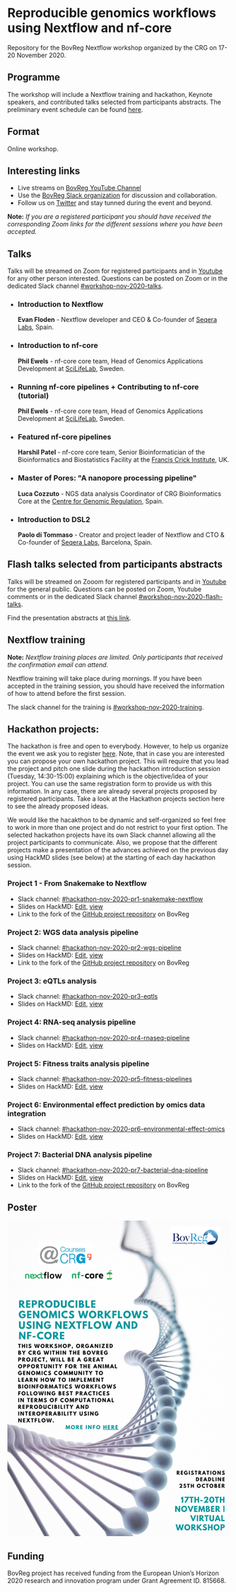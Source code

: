 # Reproducible genomics workflows using Nextflow and nf-core

Repository for the BovReg Nextflow workshop organized by the CRG on 17-20 November 2020.

## Programme

The workshop will include a Nextflow training and hackathon, Keynote speakers, and contributed talks selected from participants abstracts. The preliminary event schedule can be found [here](https://sites.google.com/view/reproduciblegenomicsworkflowsu/home).

## Format

Online workshop.

## Interesting links

* Live streams on [BovReg YouTube Channel](https://www.youtube.com/channel/UC0qhdZc9pDT_6dEk3qDUvcA/)
* Use the [BovReg Slack organization](https://join.slack.com/t/bovreg/shared_invite/zt-ior2kx7r-nU04LE3B2RuhTn5ModJJog) for discussion and collaboration.
* Follow us on [Twitter](https://twitter.com/BovReg) and stay tunned during the event and beyond.

**Note:** *If you are a registered participant you should have received the corresponding Zoom links for the different sessions where you have been accepted.*

## Talks

Talks will be streamed on Zoom for registered participants and in [Youtube](https://www.youtube.com/channel/UC0qhdZc9pDT_6dEk3qDUvcA/) for any other person interested. Questions can be posted on Zoom or in the dedicated Slack channel [#workshop-nov-2020-talks](https://bovreg.slack.com/channels/workshop-nov-2020-talks).

* ### Introduction to Nextflow

    **Evan Floden** - Nextflow developer and CEO & Co-founder of [Seqera Labs](https://www.seqera.io/), Spain.

* ### Introduction to nf-core

    **Phil Ewels** - nf-core core team, Head of Genomics Applications Development at [SciLifeLab](https://www.scilifelab.se/),
Sweden.

* ### Running nf-core pipelines + Contributing to nf-core (tutorial)

    **Phil Ewels** - nf-core core team, Head of Genomics Applications Development at [SciLifeLab](https://www.scilifelab.se/),
Sweden.

* ### Featured nf-core pipelines

    **Harshil Patel** - nf-core core team, Senior Bioinformatician of  the Bioinformatics and Biostatistics Facility at the
[Francis Crick Institute](https://www.crick.ac.uk/), UK.
 
* ### Master of Pores: "A nanopore processing pipeline"

    **Luca Cozzuto** - NGS data analysis Coordinator of CRG Bioinformatics Core  at the
[Centre for Genomic Regulation](https://www.crg.eu/), Spain. 

* ### Introduction to DSL2

    **Paolo di Tommaso** - Creator and project leader of Nextflow and CTO & Co-founder of [Seqera Labs](https://www.seqera.io/),
Barcelona, Spain.
 
## Flash talks selected from participants abstracts

Talks will be streamed on Zooom for registered participants and in [Youtube](https://www.youtube.com/channel/UC0qhdZc9pDT_6dEk3qDUvcA/) for the general public. Questions can be posted on Zoom, Youtube comments or in the dedicated Slack channel [#workshop-nov-2020-flash-talks](https://bovreg.slack.com/channels/workshop-nov-2020-flash-talks).

Find the presentation abstracts at [this link](abstracts.md).

## Nextflow training

**Note:** *Nextflow training places are limited. Only participants that received the confirmation email can attend.*

Nextflow training will take place during mornings. If you have been accepted in the training session, you should have received the information of how to attend before the first session. 

The slack channel for the training is [#workshop-nov-2020-training](https://bovreg.slack.com/channels/workshop-nov-2020-training).

## Hackathon projects:

The hackathon is free and open to everybody. However, to help us organize the event we ask you to register [here](https://docs.google.com/forms/d/e/1FAIpQLSdITmduOynEIZ6kox1VOh_d5sQgeqlZtx4uVD6S4yk7aCupwQ/viewform). Note, that in case you are interested you can propose your own hackathon project. This will require that you lead the project and pitch one slide during the hackathon introduction session (Tuesday, 14:30-15:00) explaining which is the objective/idea of your project. You can use the same registration form to provide us with this information. In any case, there are already several projects proposed by registered participants. Take a look at the Hackathon projects section here to see the already proposed ideas.

We would like the hacakthon to be dynamic and self-organized so feel free to work in more than one project and do not restrict to your first option. The selected hackathon projects have its own Slack channel allowing all the project participants to communicate. Also, we propose that the different projects make a presentation of the advances achieved on the previous day using HackMD slides (see below) at the starting of each day hackathon session.

### Project 1 - From Snakemake to Nextflow

* Slack channel: [#hackathon-nov-2020-pr1-snakemake-nextflow](https://bovreg.slack.com/channels/hackathon-nov-2020-pr1-snakemake-nextflow)
* Slides on HackMD: [Edit](https://hackmd.io/CnblMzNlQwKIesMb9_or5Q), [view](https://hackmd.io/@Hackathon-November-2020/B1HgcJk5v)
* Link to the fork of the [GitHub project repository](https://github.com/BovReg/hackathon-nov-2020-pr1-snakemake-nextflow) on BovReg

### Project 2: WGS data analysis pipeline

* Slack channel: [#hackathon-nov-2020-pr2-wgs-pipeline](https://bovreg.slack.com/channels/hackathon-nov-2020-pr2-wgs-pipeline)
* Slides on HackMD: [Edit](https://hackmd.io/1N8PZ6QdTRyWGLh2-CnEjg), [view](https://hackmd.io/@Hackathon-November-2020/BkH3HM19P)
* Link to the fork of the [GitHub project repository](https://github.com/BovReg/hackathon-nov-2020-pr2-wgs-pipeline) on BovReg

### Project 3: eQTLs analysis

* Slack channel: [#hackathon-nov-2020-pr3-eqtls](https://bovreg.slack.com/channels/hackathon-nov-2020-pr3-eqtls)
* Slides on HackMD: [Edit](https://hackmd.io/22iAX2a8R36KogOZXWMINg), [view](https://hackmd.io/@Hackathon-November-2020/SywnLG1qw)

### Project 4: RNA-seq analysis pipeline

* Slack channel: [#hackathon-nov-2020-pr4-rnaseq-pipeline](https://bovreg.slack.com/channels/hackathon-nov-2020-pr4-rnaseq-pipeline)
* Slides on HackMD: [Edit](https://hackmd.io/YVJ4SNcRScCZEKfXlzHh3A), [view](https://hackmd.io/@Hackathon-November-2020/Hykb_fkcD)

### Project 5: Fitness traits analysis pipeline

* Slack channel: [#hackathon-nov-2020-pr5-fitness-pipelines](https://bovreg.slack.com/channels/hackathon-nov-2020-pr5-fitness-pipelines) 
* Slides on HackMD: [Edit](https://hackmd.io/otiEN7ZkRIKQQP8QtsQZDA), [view](https://hackmd.io/@Hackathon-November-2020/S1qjszy9P)

### Project 6: Environmental effect prediction by omics data integration

* Slack channel: [#hackathon-nov-2020-pr6-environmental-effect-omics](https://bovreg.slack.com/channels/hackathon-nov-2020-pr6-environmental-effect-omics)
* Slides on HackMD: [Edit](https://hackmd.io/w28jZ1wtSSa09ZLPCber6A), [view](https://hackmd.io/@Hackathon-November-2020/H1uGTGkqw)

### Project 7: Bacterial DNA analysis pipeline

* Slack channel: [#hackathon-nov-2020-pr7-bacterial-dna-pipeline](https://bovreg.slack.com/channels/hackathon-nov-2020-pr7-bacterial-dna-pipeline)
* Slides on HackMD: [Edit](https://hackmd.io/GDIhxvPTQvaZX4zF0IM7Uw), [view](https://hackmd.io/@Hackathon-November-2020/HJzJqzyqD)
* Link to the fork of the [GitHub project repository](https://github.com/BovReg/hackathon-nov-2020-pr7-bacterial-dna-pipeline) on BovReg

## Poster

![Workshop bovreg nextflow poster](img/nf-bovreg-workshop20-poster.jpg)

<!---
## Organizers
<br/>
<p float="left">
    <img src="https://github.com/BovReg/nf-workshop20/blob/master/logos/crg_courses_logo.jpg" width="200" /> 
    &nbsp
    <img src="https://github.com/BovReg/nf-workshop20/blob/master/logos/crg_logo.png" width="200" />
    &nbsp
    <img src="https://github.com/BovReg/nf-workshop20/blob/master/logos/BovReg_logo.jpg" width="200" />
</p>
---> 

<!--- ![CRG Logo](https://github.com/BovReg/nf-workshop20/blob/master/logos/crg_logo.png) ![BovReg Log](https://github.com/BovReg/nf-workshop20/blob/master/logos/BovReg_logo.jpg) ---> 


## Funding

BovReg project has received funding from the European Union’s Horizon 2020 research and innovation program under 
Grant Agreement ID. 815668.






